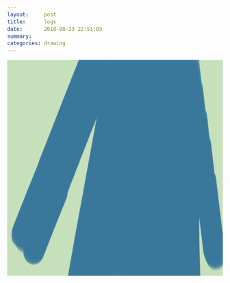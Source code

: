 ```yaml
---
layout:     post
title:      logs
date:       2018-08-23 22:51:03
summary:    
categories: drawing
---
```

![logs](/images/diary/logs.png ",")
